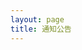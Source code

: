```yaml
---
layout: page
title: 通知公告
---
```


<Page />

<script setup lang="ts">
  import Page from './index.vue'
</script>
